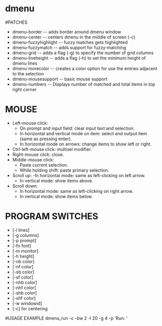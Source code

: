 # dmenu

#PATCHES
+ dmenu-border -- adds border around dmenu window
+ dmenu-center -- centers dmenu in the middle of screen (-c)
+ dmenu-fuzzyhighlight -- fuzzy matches gets highlighted
+ dmenu-fuzzymatch -- adds support for fuzzy-matching
+ dmenu-grid -- adds a flag (-g) to specify the number of grid columns
+ dmenu-lineheight -- adds a flag (-h) to set the minimum height of dmenu lines
+ dmenu-morecolor -- creates a color option for use the entries adjacent to the selection
+ dmenu-mousesupport -- basic mouse support
+ dmenu-numbers -- Displays number of matched and total items in top right corner

# MOUSE 
+ Left-mouse click:
  - On prompt and input field: clear input text and selection.
  - In horizontal and vertical mode on item: select and output item (same as pressing enter).
  - In horizontal mode on arrows: change items to show left or right.
+ Ctrl-left-mouse click: multisel modifier.
+ Right-mouse click: close.
+ Middle-mouse click:
  - Paste current selection.
  - While holding shift: paste primary selection.
+ Scroll up:
  -In horizontal mode: same as left-clicking on left arrow.
  - In vertical mode: show items above.
+ Scroll down:
  - In horizontal mode: same as left-clicking on right arrow.
  - In vertical mode: show items below.


# PROGRAM SWITCHES
+ [-l lines]
+ [-g columns]
+ [-p prompt]
+ [-fn font]
+ [-m monitor]
+ [-h height]
+ [-nb color]
+ [-nf color]
+ [-sb color]
+ [-sf color]
+ [-nhb color]
+ [-nhf color]
+ [-shb color]
+ [-shf color]
+ [-w windowid]
+ [-c] for centering


#USAGE EXAMPLE 
dmenu_run -c -bw 2 -l 20 -g 4 -p 'Run: '



